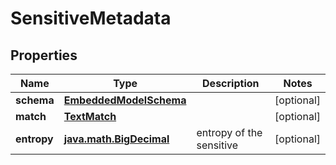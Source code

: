 
# SensitiveMetadata

## Properties
Name | Type | Description | Notes
------------ | ------------- | ------------- | -------------
**schema** | [**EmbeddedModelSchema**](EmbeddedModelSchema.md) |  |  [optional]
**match** | [**TextMatch**](TextMatch.md) |  |  [optional]
**entropy** | [**java.math.BigDecimal**](java.math.BigDecimal.md) | entropy of the sensitive |  [optional]



